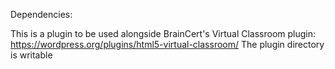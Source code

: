 Dependencies:

This is a plugin to be used alongside BrainCert's Virtual Classroom plugin: https://wordpress.org/plugins/html5-virtual-classroom/
The plugin directory is writable


